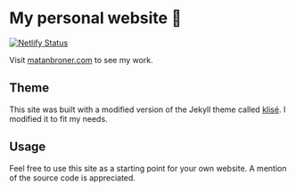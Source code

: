 # My personal website 👋
[![Netlify Status](https://api.netlify.com/api/v1/badges/83bd0af6-0d3e-4a36-92e8-2b1d521aea58/deploy-status)](https://app.netlify.com/sites/flamboyant-hoover-475771/deploys)

Visit <a href="https://matanbroner.com">matanbroner.com</a> to see my work.

## Theme

This site was built with a modified version of the Jekyll theme called <a href="https://github.com/piharpi/jekyll-klise">klisé</a>.
I modified it to fit my needs.

## Usage

Feel free to use this site as a starting point for your own website. A mention of the source code is appreciated.